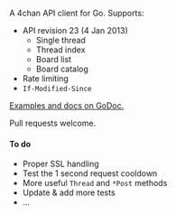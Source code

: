 A 4chan API client for Go. Supports:
- API revision 23 (4 Jan 2013)
	* Single thread
	* Thread index
	* Board list
	* Board catalog
- Rate limiting
- `If-Modified-Since`

[Examples and docs on GoDoc.](http://godoc.org/github.com/moshee/go-4chan-api)

Pull requests welcome.

#### To do

- Proper SSL handling
- Test the 1 second request cooldown
- More useful `Thread` and `*Post` methods
- Update & add more tests
- ...
